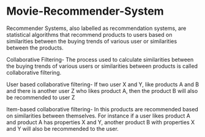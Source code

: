 # Movie-Recommender-System

Recommender Systems, also labelled as recommendation systems, are statistical algorithms that recommend products to users based on similarities between the buying trends of various user or similarities between the products.

Collaborative Filtering- The process used to calculate similarities between the buying trends of various users or similarities between products is called collaborative filtering.

User based collaborative filtering- If two user X and Y, like products A and B and there is another user Z who likes product A, then the product B will also be recommended to user Z

Item-based collaborative filtering- In this products are recommended based on similarities between themselves. For instance if a user likes product A and product A has properties X and Y, another product B with properties X and Y will also be recommended to the user.
